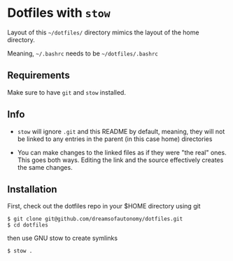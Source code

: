 # Dotfiles with `stow`

Layout of this `~/dotfiles/` directory mimics the layout of the home directory.

Meaning, `~/.bashrc` needs to be `~/dotfiles/.bashrc`

## Requirements

Make sure to have `git` and `stow` installed.

## Info
- `stow` will ignore `.git` and this README by default, meaning, they will not be linked to any entries in the parent (in this case home) directories

- You can make changes to the linked files as if they were "the real" ones. This goes both ways. Editing the link and the source effectively creates the same changes.

## Installation

First, check out the dotfiles repo in your $HOME directory using git

```
$ git clone git@github.com/dreamsofautonomy/dotfiles.git
$ cd dotfiles
```

then use GNU stow to create symlinks

```
$ stow .
```

